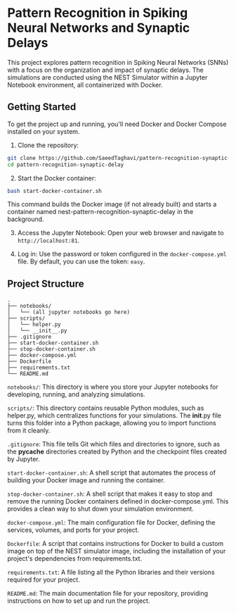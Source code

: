 # Pattern Recognition in Spiking Neural Networks and Synaptic Delays
This project explores pattern recognition in Spiking Neural Networks (SNNs) with a focus on the organization and impact of synaptic delays. The simulations are conducted using the NEST Simulator within a Jupyter Notebook environment, all containerized with Docker.

## Getting Started
To get the project up and running, you'll need Docker and Docker Compose installed on your system.

1. Clone the repository:

``` bash
git clone https://github.com/SaeedTaghavi/pattern-recognition-synaptic-delay
cd pattern-recognition-synaptic-delay
```
2. Start the Docker container:

``` bash
bash start-docker-container.sh
```
This command builds the Docker image (if not already built) and starts a container named nest-pattern-recognition-synaptic-delay in the background.

3. Access the Jupyter Notebook:
Open your web browser and navigate to `http://localhost:81`.

4. Log in:
Use the password or token configured in the `docker-compose.yml` file. By default, you can use the token: `easy`.

## Project Structure
```
.
├── notebooks/
│   └── (all jupyter notebooks go here)
├── scripts/
│   └── helper.py
│   └── __init__.py
├── .gitignore
├── start-docker-container.sh
├── stop-docker-container.sh
├── docker-compose.yml
├── Dockerfile
├── requirements.txt
└── README.md
```
`notebooks/`: This directory is where you store your Jupyter notebooks for developing, running, and analyzing simulations.

`scripts/`: This directory contains reusable Python modules, such as helper.py, which centralizes functions for your simulations. The __init__.py file turns this folder into a Python package, allowing you to import functions from it cleanly.

`.gitignore`: This file tells Git which files and directories to ignore, such as the __pycache__ directories created by Python and the checkpoint files created by Jupyter.

`start-docker-container.sh`: A shell script that automates the process of building your Docker image and running the container.

`stop-docker-container.sh`: A shell script that makes it easy to stop and remove the running Docker containers defined in docker-compose.yml. This provides a clean way to shut down your simulation environment.

`docker-compose.yml`: The main configuration file for Docker, defining the services, volumes, and ports for your project.

`Dockerfile`: A script that contains instructions for Docker to build a custom image on top of the NEST simulator image, including the installation of your project's dependencies from requirements.txt.

`requirements.txt`: A file listing all the Python libraries and their versions required for your project.

`README.md`: The main documentation file for your repository, providing instructions on how to set up and run the project.